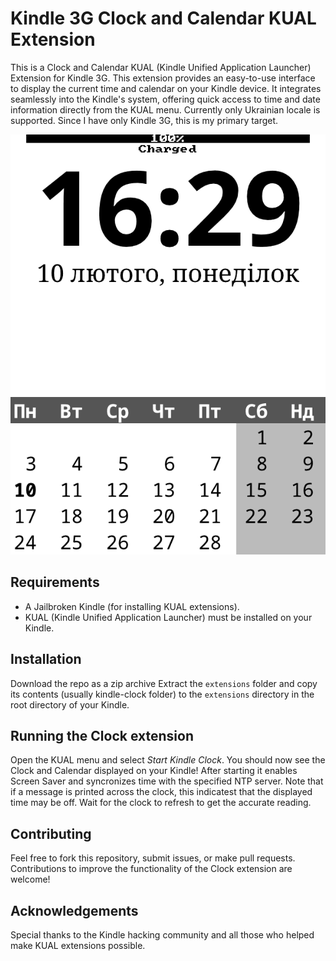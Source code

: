 # Kindle 3G Clock and Calendar KUAL Extension

This is a Clock and Calendar KUAL (Kindle Unified Application Launcher) Extension for Kindle 3G. This extension provides an easy-to-use interface to display the current time and calendar on your Kindle device. It integrates seamlessly into the Kindle's system, offering quick access to time and date information directly from the KUAL menu. Currently only Ukrainian locale is supported. Since I have only Kindle 3G, this is my primary target.

![Sample screen](sample.png)

## Requirements

- A Jailbroken Kindle (for installing KUAL extensions).
- KUAL (Kindle Unified Application Launcher) must be installed on your Kindle.

## Installation

Download the repo as a zip archive
Extract the `extensions` folder and copy its contents (usually kindle-clock folder) to the `extensions` directory in the root directory of your Kindle.

## Running the Clock extension

Open the KUAL menu and select *Start Kindle Clock*.
You should now see the Clock and Calendar displayed on your Kindle!
After starting it enables Screen Saver and syncronizes time with the specified NTP server.
Note that if a message is printed across the clock, this indicatest that the displayed time may be off. Wait for the clock to refresh to get the accurate reading.

## Contributing

Feel free to fork this repository, submit issues, or make pull requests. Contributions to improve the functionality of the Clock extension are welcome!

## Acknowledgements

Special thanks to the Kindle hacking community and all those who helped make KUAL extensions possible.
